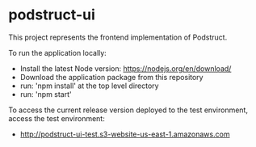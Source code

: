 # podstruct-ui

This project represents the frontend implementation of Podstruct.

To run the application locally:
  - Install the latest Node version: https://nodejs.org/en/download/
  - Download the application package from this repository
  - run: 'npm install' at the top level directory
  - run: 'npm start'

To access the current release version deployed to the test environment, access the test environment:
  - http://podstruct-ui-test.s3-website-us-east-1.amazonaws.com
